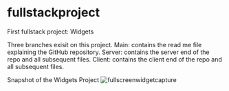 # fullstackproject
First fullstack project: Widgets

Three branches exisit on this project. 
Main: contains the read me file explaining the GitHub repository. 
Server: contains the server end of the repo and all subsequent files. 
Client: contains the client end of the repo and all subsequent files. 

Snapshot of the Widgets Project
![fullscreenwidgetcapture](https://github.com/Joyaburke/fullstackproject/assets/130799658/38261f07-6b31-48dc-9ed9-1e5299560249)

